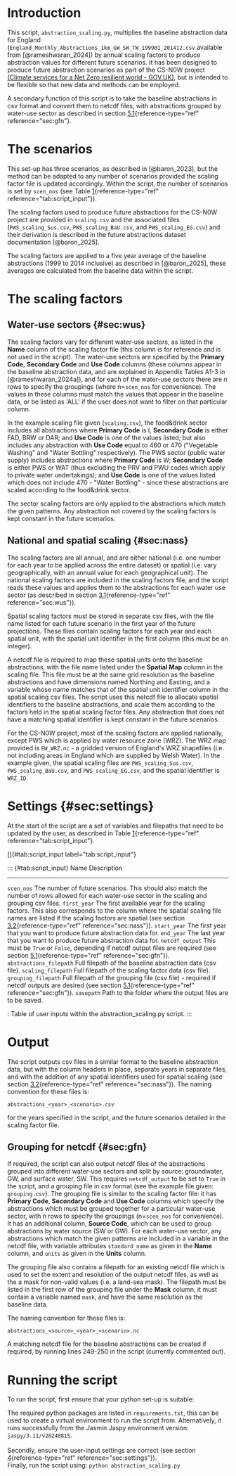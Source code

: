 # Introduction

This script, `abstraction_scaling.py`, multiplies the baseline
abstraction data for England
(`England_Monthly_Abstractions_1km_GW_SW_TW_199901_201412.csv` available
from [@rameshwaran_2024]) by annual scaling factors to produce
abstraction values for different future scenarios. It has been designed
to produce future abstraction scenarios as part of the CS-N0W project
[(Climate services for a Net Zero resilient world -
GOV.UK)](https://www.gov.uk/government/collections/climate-services-for-a-net-zero-resilient-world),
but is intended to be flexible so that new data and methods can be
employed.

A secondary function of this script is to take the baseline abstractions
in csv format and convert them to netcdf files, with abstractions
grouped by water-use sector as described in section
[5.1](#sec:gfn){reference-type="ref" reference="sec:gfn"}.

# The scenarios

This set-up has three scenarios, as described in [@baron_2023], but the
method can be adapted to any number of scenarios provided the scaling
factor file is updated accordingly. Within the script, the number of
scenarios is set by `scen_nos` (see Table
[1](#tab:script_input){reference-type="ref"
reference="tab:script_input"}).

The scaling factors used to produce future abstractions for the CS-N0W
project are provided in `scaling.csv` and the associated files
(`PWS_scaling_Sus.csv`, `PWS_scaling_BaU.csv`, and `PWS_scaling_EG.csv`)
and their derivation is described in the future abstractions dataset
documentation [@baron_2025].

The scaling factors are applied to a five year average of the baseline
abstractions (1999 to 2014 inclusive) as described in [@baron_2025],
these averages are calculated from the baseline data within the script.

# The scaling factors

## Water-use sectors {#sec:wus}

The scaling factors vary for different water-use sectors, as listed in
the **Name** column of the scaling factor file (this column is for
reference and is not used in the script). The water-use sectors are
specified by the **Primary Code**, **Secondary Code** and **Use Code**
columns (these columns appear in the baseline abstraction data, and are
explained in Appendix Tables A1-3 in [@rameshwaran_2024a]), and for each
of the water-use sectors there are n rows to specify the groupings
(where n=`scen_nos` for convenience). The values in these columns must
match the values that appear in the baseline data, or be listed as 'ALL'
if the user does not want to filter on that particular column.

In the example scaling file given (`scaling.csv`), the food&drink sector
includes all abstractions where **Primary Code** is I, **Secondary
Code** is either FAD, BRW or DAR; and **Use Code** is one of the values
listed; but also includes any abstraction with **Use Code** equal to 460
or 470 ("Vegetable Washing\" and "Water Bottling\" respectively). The
PWS sector (public water supply) includes abstractions where **Primary
Code** is W; **Secondary Code** is either PWS or WAT (thus excluding the
PRV and PWU codes which apply to private water undertakings); and **Use
Code** is one of the values listed which does not include 470 - "Water
Bottling\" - since these abstractions are scaled according to the
food&drink sector.

The sector scaling factors are only applied to the abstractions which
match the given patterns. Any abstraction not covered by the scaling
factors is kept constant in the future scenarios.

## National and spatial scaling {#sec:nass}

The scaling factors are all annual, and are either national (i.e. one
number for each year to be applied across the entire dataset) or spatial
(i.e. vary geographically, with an annual value for each geographical
unit). The national scaling factors are included in the scaling factors
file, and the script reads these values and applies them to the
abstractions for each water use sector (as described in section
[3.1](#sec:wus){reference-type="ref" reference="sec:wus"}).

Spatial scaling factors must be stored in separate csv files, with the
file name listed for each future scenario in the first year of the
future projections. These files contain scaling factors for each year
and each spatial unit, with the spatial unit identifier in the first
column (this must be an integer).

A netcdf file is required to map these spatial units onto the baseline
abstractions, with the file name listed under the **Spatial Map** column
in the scaling file. This file must be at the same grid resolution as
the baseline abstractions and have dimensions named Northing and
Easting, and a variable whose name matches that of the spatial unit
identifier column in the spatial scaling csv files. The script uses this
netcdf file to allocate spatial identifiers to the baseline
abstractions, and scale them according to the factors held in the
spatial scaling factor files. Any abstraction that does not have a
matching spatial identifier is kept constant in the future scenarios.

For the CS-N0W project, most of the scaling factors are applied
nationally, except PWS which is applied by water resource zone (WRZ).
The WRZ map provided is `EW_WRZ.nc` - a gridded version of England's WRZ
shapefiles (i.e. not including areas in England which are supplied by
Welsh Water). In the example given, the spatial scaling files are
`PWS_scaling_Sus.csv`, `PWS_scaling_BaU.csv`, and `PWS_scaling_EG.csv`,
and the spatial identifier is `WRZ_ID`.

# Settings {#sec:settings}

At the start of the script are a set of variables and filepaths that
need to be updated by the user, as described in Table
[1](#tab:script_input){reference-type="ref"
reference="tab:script_input"}.

[]{#tab:script_input label="tab:script_input"}

::: {#tab:script_input}
  Name                      Description
  ------------------------- -----------------------------------------------------------------------------------------------------------------------------------------------------------------------------------------------------------------------------------------------------
  `scen_nos`                The number of future scenarios. This should also match the number of rows allowed for each water-use sector in the scaling and grouping csv files.
  `first_year`              The first available year for the scaling factors. This also corresponds to the column where the spatial scaling file names are listed if the scaling factors are spatial (see section [3.2](#sec:nass){reference-type="ref" reference="sec:nass"}).
  `start_year`              The first year that you want to produce future abstraction data for.
  `end_year`                The last year that you want to produce future abstraction data for.
  `netcdf_output`           This must be `True` or `False`, depending if netcdf output files are required (see section [5.1](#sec:gfn){reference-type="ref" reference="sec:gfn"}).
  `abstractions_filepath`   Full filepath of the baseline abstraction data (csv file).
  `scaling_filepath`        Full filepath of the scaling factor data (csv file).
  `grouping_filepath`       Full filepath of the grouping file (csv file) - required if netcdf outputs are desired (see section [5.1](#sec:gfn){reference-type="ref" reference="sec:gfn"}).
  `savepath`                Path to the folder where the output files are to be saved.

  : Table of user inputs within the abstraction_scaling.py script.
:::

# Output

The script outputs csv files in a similar format to the baseline
abstraction data, but with the column headers in place, separate years
in separate files, and with the addition of any spatial identifiers used
for spatial scaling (see section [3.2](#sec:nass){reference-type="ref"
reference="sec:nass"}). The naming convention for these files is:

    abstractions_<year>_<scenario>.csv

for the years specified in the script, and the future scenarios detailed
in the scaling factor file.

## Grouping for netcdf {#sec:gfn}

If required, the script can also output netcdf files of the abstractions
grouped into different water-use sectors and split by source:
groundwater, GW, and surface water, SW. This requires `netcdf_output` to
be set to `True` in the script, and a grouping file in csv format (see
the example file given: `grouping.csv`). The grouping file is similar to
the scaling factor file: it has **Primary Code**, **Secondary Code** and
**Use Code** columns which specify the abstractions which must be
grouped together for a particular water-use sector, with n rows to
specify the groupings (n=`scen_nos` for convenience). It has an
additional column, **Source Code**, which can be used to group
abstractions by water source (SW or GW). For each water-use sector, any
abstractions which match the given patterns are included in a variable
in the netcdf file, with variable attributes `standard_name` as given in
the **Name** column, and `units` as given in the **Units** column.

The grouping file also contains a filepath for an existing netcdf file
which is used to set the extent and resolution of the output netcdf
files, as well as the a mask for non-valid values (i.e. a land-sea
mask). The filepath must be listed in the first row of the grouping file
under the **Mask** column, it must contain a variable named `mask`, and
have the same resolution as the baseline data.

The naming convention for these files is:

    abstractions_<source>_<year>_<scenario>.nc

A matching netcdf file for the baseline abstractions can be created if
required, by running lines 249-250 in the script (currently commented
out).

# Running the script

To run the script, first ensure that your python set-up is suitable:

The required python packages are listed in `requirements.txt`, this can
be used to create a virtual environment to run the script from.
Alternatively, it runs successfully from the Jasmin Jaspy environment
version: `jaspy/3.11/v20240815`.\
\
Secondly, ensure the user-input settings are correct (see section
[4](#sec:settings){reference-type="ref" reference="sec:settings"}).\
Finally, run the script using: `python abstraction_scaling.py`

